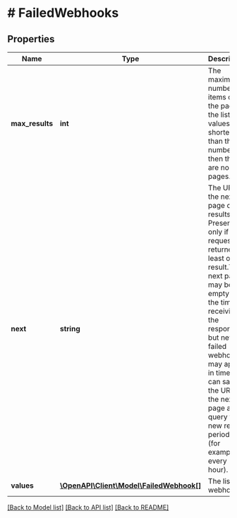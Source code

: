 # # FailedWebhooks

## Properties

Name | Type | Description | Notes
------------ | ------------- | ------------- | -------------
**max_results** | **int** | The maximum number of items on the page. If the list of values is shorter than this number, then there are no more pages. |
**next** | **string** | The URL to the next page of results. Present only if the request returned at least one result.The next page may be empty at the time of receiving the response, but new failed webhooks may appear in time. You can save the URL to the next page and query for new results periodically (for example, every hour). | [optional]
**values** | [**\OpenAPI\Client\Model\FailedWebhook[]**](FailedWebhook.md) | The list of webhooks. |

[[Back to Model list]](../../README.md#models) [[Back to API list]](../../README.md#endpoints) [[Back to README]](../../README.md)
